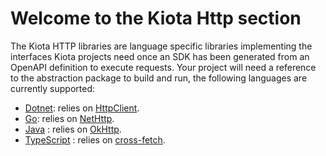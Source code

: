 # Welcome to the Kiota Http section

The Kiota HTTP libraries are language specific libraries implementing the interfaces Kiota projects need once an SDK has been generated from an OpenAPI definition to execute requests.
Your project will need a reference to the abstraction package to build and run, the following languages are currently supported:

- [Dotnet](./dotnet/httpclient): relies on [HttpClient](https://docs.microsoft.com/en-us/dotnet/api/system.net.http.httpclient?view=net-5.0).
- [Go](./do/nethttp): relies on [NetHttp](https://pkg.go.dev/net/http).
- [Java](./java/okhttp) : relies on [OkHttp](https://square.github.io/okhttp/).
- [TypeScript](./typescript/fetch) : relies on [cross-fetch](https://www.npmjs.com/package/cross-fetch).
